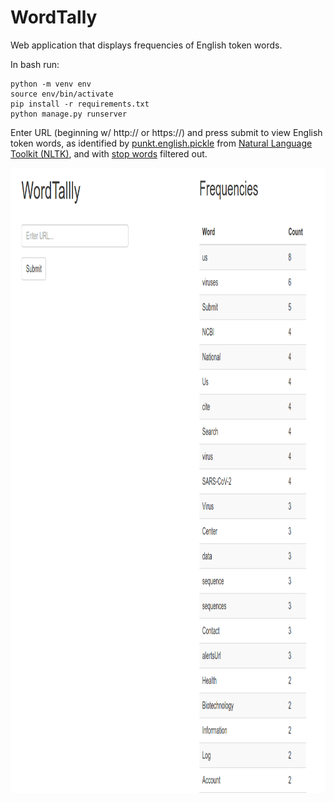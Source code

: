 # WordTally
Web application that displays frequencies of English token words.

In bash run:
```
python -m venv env 
source env/bin/activate
pip install -r requirements.txt
python manage.py runserver
```

Enter URL (beginning w/ http:// or https://) and press submit to view English token words, as identified by [punkt.english.pickle](https://github.com/MattLondon101/Word-Tally-Two/blob/main/nltk_data/tokenizers/punkt/english.pickle) from [Natural Language Toolkit (NLTK)](https://www.nltk.org/), and with [stop words](https://github.com/MattLondon101/Word-Tally-Two/blob/main/stop_words.py) filtered out.
&nbsp;


<p align="center">
  <img width="1000" height="1000" src="https://github.com/MattLondon101/Word-Tally-Two/blob/main/WordTally.png?raw=true"
</p>
